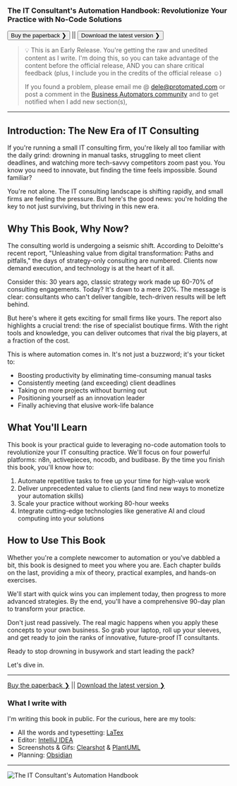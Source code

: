 ### The IT Consultant's Automation Handbook: Revolutionize Your Practice with No-Code Solutions

[<button>Buy the paperback ❯</button>](https://go.protomated.com/it-handbook?utm_source=github&utm_medium=social&utm_campaign=it-handbook) || [<button>Download the latest version ❯</button>](https://raw.githubusercontent.com/protomated/book-ITConsultantHandbook/main/out/main.pdf)

> 💡 This is an Early Release. You're getting the raw and unedited content as I write. I'm doing this, so you can take
> advantage of the content before the official release, AND you can share critical feedback (plus, I include you in the
> credits of the official release ☺️)
>
> If you found a problem, please email me @ [dele@protomated.com](mailto:dele@protomated.com)
> or post a comment in the [Business Automators community](https://discord.gg/X2USgYTB) and to get notified when I add new section(s),

***

## Introduction: The New Era of IT Consulting
If you're running a small IT consulting firm, you're likely all too familiar with the daily grind: drowning in manual tasks, struggling to meet client deadlines, and watching more tech-savvy competitors zoom past you. You know you need to innovate, but finding the time feels impossible. Sound familiar?

You're not alone. The IT consulting landscape is shifting rapidly, and small firms are feeling the pressure. But here's the good news: you're holding the key to not just surviving, but thriving in this new era.

## Why This Book, Why Now?

The consulting world is undergoing a seismic shift. According to Deloitte's recent report, "Unleashing value from digital transformation: Paths and pitfalls," the days of strategy-only consulting are numbered. Clients now demand execution, and technology is at the heart of it all.

Consider this: 30 years ago, classic strategy work made up 60-70% of consulting engagements. Today? It's down to a mere 20%. The message is clear: consultants who can't deliver tangible, tech-driven results will be left behind.

But here's where it gets exciting for small firms like yours. The report also highlights a crucial trend: the rise of specialist boutique firms. With the right tools and knowledge, you can deliver outcomes that rival the big players, at a fraction of the cost.

This is where automation comes in. It's not just a buzzword; it's your ticket to:

- Boosting productivity by eliminating time-consuming manual tasks
- Consistently meeting (and exceeding) client deadlines
- Taking on more projects without burning out
- Positioning yourself as an innovation leader
- Finally achieving that elusive work-life balance

## What You'll Learn

This book is your practical guide to leveraging no-code automation tools to revolutionize your IT consulting practice. We'll focus on four powerful platforms: n8n, activepieces, nocodb, and budibase. By the time you finish this book, you'll know how to:

1. Automate repetitive tasks to free up your time for high-value work
2. Deliver unprecedented value to clients (and find new ways to monetize your automation skills)
3. Scale your practice without working 80-hour weeks
4. Integrate cutting-edge technologies like generative AI and cloud computing into your solutions

## How to Use This Book

Whether you're a complete newcomer to automation or you've dabbled a bit, this book is designed to meet you where you are. Each chapter builds on the last, providing a mix of theory, practical examples, and hands-on exercises.

We'll start with quick wins you can implement today, then progress to more advanced strategies. By the end, you'll have a comprehensive 90-day plan to transform your practice.

Don't just read passively. The real magic happens when you apply these concepts to your own business. So grab your laptop, roll up your sleeves, and get ready to join the ranks of innovative, future-proof IT consultants.

Ready to stop drowning in busywork and start leading the pack?

Let's dive in.

***

[Buy the paperback ❯](https://go.protomated.com/it-handbook?utm_source=github&utm_medium=social&utm_campaign=it-handbook) || [Download the latest version ❯](https://raw.githubusercontent.com/protomated/book-ITConsultantHandbook/main/out/main.pdf)


### What I write with

I'm writing this book in public. For the curious, here are my tools:

- All the words and typesetting: [LaTex](https://www.latex-project.org/)
- Editor: [IntelliJ IDEA](https://www.jetbrains.com/idea/)
- Screenshots & Gifs: [Clearshot](https://cleanshot.com/) & [PlantUML](https://github.com/plantuml/plantuml)
- Planning: [Obsidian](https://obsidian.md/)

***

![The IT Consultant's Automation Handbook](https://github.com/deletosh/book-ITConsultantHandbook/actions/workflows/compileandrelease.yml/badge.svg)
